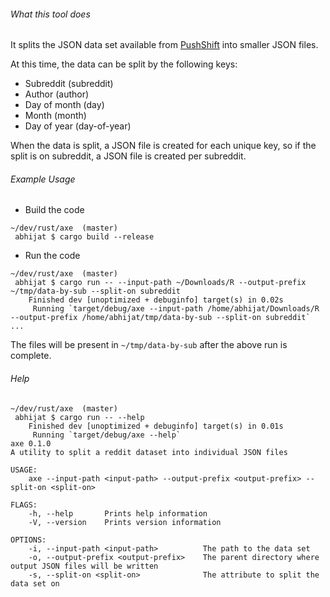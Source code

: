 ###### What this tool does

It splits the JSON data set available from [PushShift](https://pushshift.io/) into smaller JSON files.


At this time, the data can be split by the following keys:

* Subreddit (subreddit)
* Author (author)
* Day of month (day)
* Month (month)
* Day of year (day-of-year)

When the data is split, a JSON file is created for each unique key, so if the split is on subreddit, a JSON file
is created per subreddit.

###### Example Usage

* Build the code
```shell script
~/dev/rust/axe  (master) 
 abhijat $ cargo build --release
```

* Run the code
```shell script
~/dev/rust/axe  (master) 
 abhijat $ cargo run -- --input-path ~/Downloads/R --output-prefix ~/tmp/data-by-sub --split-on subreddit
    Finished dev [unoptimized + debuginfo] target(s) in 0.02s
     Running `target/debug/axe --input-path /home/abhijat/Downloads/R --output-prefix /home/abhijat/tmp/data-by-sub --split-on subreddit`
...
```

The files will be present in `~/tmp/data-by-sub` after the above run is complete.


###### Help

```shell script
~/dev/rust/axe  (master) 
 abhijat $ cargo run -- --help
    Finished dev [unoptimized + debuginfo] target(s) in 0.01s
     Running `target/debug/axe --help`
axe 0.1.0
A utility to split a reddit dataset into individual JSON files

USAGE:
    axe --input-path <input-path> --output-prefix <output-prefix> --split-on <split-on>

FLAGS:
    -h, --help       Prints help information
    -V, --version    Prints version information

OPTIONS:
    -i, --input-path <input-path>          The path to the data set
    -o, --output-prefix <output-prefix>    The parent directory where output JSON files will be written
    -s, --split-on <split-on>              The attribute to split the data set on

```